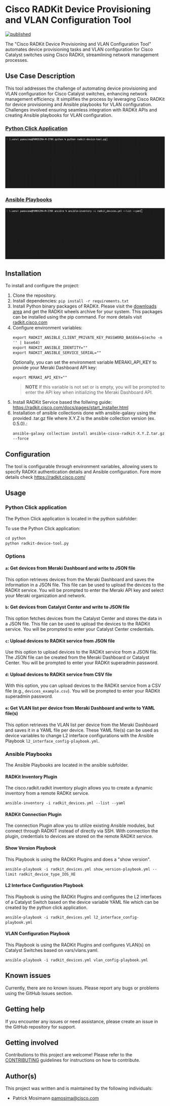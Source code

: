 # Cisco RADKit Device Provisioning and VLAN Configuration Tool

[![published](https://static.production.devnetcloud.com/codeexchange/assets/images/devnet-published.svg)](https://developer.cisco.com/codeexchange/github/repo/pamosima/RADkit-tools)

The "Cisco RADKit Device Provisioning and VLAN Configuration Tool" automates device provisioning tasks and VLAN configuration for Cisco Catalyst switches using Cisco RADKit, streamlining network management processes.

## Use Case Description

This tool addresses the challenge of automating device provisioning and VLAN configuration for Cisco Catalyst switches, enhancing network management efficiency. It simplifies the process by leveraging Cisco RADKit for device provisioning and Ansible playbooks for VLAN configuration. Challenges involved ensuring seamless integration with RADKit APIs and creating Ansible playbooks for VLAN configuration.

### [Python Click Application](#python-click-application)

![Create JSON file from Meraki Dashboard](img/create_json_from_meraki.gif)

### [Ansible Playbooks](#ansible-playbooks)

![Ansible Playbook to create VLAN's](img/create_vlan.gif)

## Installation

To install and configure the project:

1. Clone the repository.
2. Install dependencies: `pip install -r requirements.txt`
3. Install Python binary packages of RADKit. Please visit the [downloads area](https://radkit.cisco.com/downloads/release/) and get the RADKit wheels archive for your system. This packages can be installed using the pip command. For more details visit [radkit.cisco.com](https://radkit.cisco.com/docs/pages/start_pip_wheels.html)
4. Configure environment variables:
   ```
   export RADKIT_ANSIBLE_CLIENT_PRIVATE_KEY_PASSWORD_BASE64=$(echo -n '' | base64)
   export RADKIT_ANSIBLE_IDENTITY=""
   export RADKIT_ANSIBLE_SERVICE_SERIAL=""
   ```
   Optionally, you can set the environment variable MERAKI_API_KEY to provide your Meraki Dashboard API key:
   ```
   export MERAKI_API_KEY=""
   ```
   > **NOTE**
   > If this variable is not set or is empty, you will be prompted to enter the API key when initializing the Meraki Dashboard API.
5. Install RADKit Service based the follwing guide: https://radkit.cisco.com/docs/pages/start_installer.html
6. Installation of ansible collectionis done with ansible-galaxy using the provided .tar.gz file where X.Y.Z is the ansible collection version (ex. 0.5.0).:
   ```
   ansible-galaxy collection install ansible-cisco-radkit-X.Y.Z.tar.gz --force
   ```

## Configuration

The tool is configurable through environment variables, allowing users to specify RADKit authentication details and Ansible configuration.
Fore more details check https://radkit.cisco.com/

## Usage

### Python Click application

The Python Click application is located in the python subfolder:

To use the Python Click application:

```
cd python
python radkit-device-tool.py
```

### Options

#### `a`: Get devices from Meraki Dashboard and write to JSON file

This option retrieves devices from the Meraki Dashboard and saves the information in a JSON file. This file can be used to upload the devices to the RADKit service. You will be prompted to enter the Meraki API key and select your Meraki organization and network.

#### `b`: Get devices from Catalyst Center and write to JSON file

This option fetches devices from the Catalyst Center and stores the data in a JSON file. This file can be used to upload the devices to the RADKit service. You will be prompted to enter your Catalyst Center credentials.

#### `c`: Upload devices to RADKit service from JSON file

Use this option to upload devices to the RADKit service from a JSON file. The JSON file can be created from the Meraki Dashboard or Catalyst Center. You will be prompted to enter your RADKit superadmin password.

#### `d`: Upload devices to RADKit service from CSV file

With this option, you can upload devices to the RADKit service from a CSV file (e.g., `devices_example.csv`). You will be prompted to enter your RADKit superadmin password.

#### `e`: Get VLAN list per device from Meraki Dashboard and write to YAML file(s)

This option retrieves the VLAN list per device from the Meraki Dashboard and saves it in a YAML file per device. These YAML file(s) can be used as device variables to change L2 interface configurations with the Ansible Playbook `l2_interface_config-playbook.yml`.

### Ansible Playbooks

The Ansible Playbooks are located in the ansible subfolder.

#### RADKit Inventory Plugin

The cisco.radkit.radkit inventory plugin allows you to create a dynamic inventory from a remote RADKit service.

```
ansible-inventory -i radkit_devices.yml --list --yaml
```

#### RADKit Connection Plugin

The connection Plugin allow you to utilize existing Ansible modules, but connect through RADKIT instead of directly via SSH. With connection the plugin, credentials to devices are stored on the remote RADKit service.

#### Show Version Playbook

This Playbook is using the RADKit Plugins and does a "show version".

```
ansible-playbook -i radkit_devices.yml show_version-playbook.yml --limit radkit_device_type_IOS_XE
```

#### L2 Interface Configuration Playbook

This Playbook is using the RADKit Plugins and configures the L2 interfaces of a Catalyst Switch based on the device variable YAML file which can be created by the python click application.

```
ansible-playbook -i radkit_devices.yml l2_interface_config-playbook.yml
```

#### VLAN Configuration Playbook

This Playbook is using the RADKit Plugins and configures VLAN(s) on Catalyst Switches based on vars/vlans.yaml.

```
ansible-playbook -i radkit_devices.yml vlan_config-playbook.yml
```

## Known issues

Currently, there are no known issues. Please report any bugs or problems using the GitHub Issues section.

## Getting help

If you encounter any issues or need assistance, please create an issue in the GitHub repository for support.

## Getting involved

Contributions to this project are welcome! Please refer to the [CONTRIBUTING](./CONTRIBUTING.md) guidelines for instructions on how to contribute.

## Author(s)

This project was written and is maintained by the following individuals:

- Patrick Mosimann <pamosima@cisco.com>
